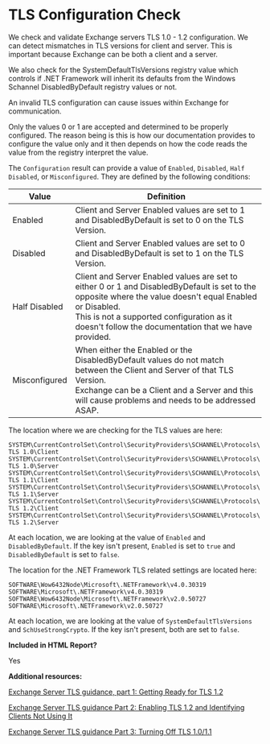 # TLS Configuration Check

We check and validate Exchange servers TLS 1.0 - 1.2 configuration. We can detect mismatches in TLS versions for client and server. This is important because Exchange can be both a client and a server.

We also check for the SystemDefaultTlsVersions registry value which controls if .NET Framework will inherit its defaults from the Windows Schannel DisabledByDefault registry values or not.

An invalid TLS configuration can cause issues within Exchange for communication.

Only the values 0 or 1 are accepted and determined to be properly configured. The reason being is this is how our documentation provides to configure the value only and it then depends on how the code reads the value from the registry interpret the value.

The `Configuration` result can provide a value of `Enabled`, `Disabled`, `Half Disabled`, or `Misconfigured`. They are defined by the following conditions:

Value | Definition
------|-----------
Enabled | Client and Server Enabled values are set to 1 and DisabledByDefault is set to 0 on the TLS Version.
Disabled | Client and Server Enabled values are set to 0 and DisabledByDefault is set to 1 on the TLS Version.
Half Disabled | Client and Server Enabled values are set to either 0 or 1 and DisabledByDefault is set to the opposite where the value doesn't equal Enabled or Disabled.<br>This is not a supported configuration as it doesn't follow the documentation that we have provided.
Misconfigured | When either the Enabled or the DisabledByDefault values do not match between the Client and Server of that TLS Version.<br>Exchange can be a Client and a Server and this will cause problems and needs to be addressed ASAP.

The location where we are checking for the TLS values are here:

`SYSTEM\CurrentControlSet\Control\SecurityProviders\SCHANNEL\Protocols\TLS 1.0\Client`
`SYSTEM\CurrentControlSet\Control\SecurityProviders\SCHANNEL\Protocols\TLS 1.0\Server`
`SYSTEM\CurrentControlSet\Control\SecurityProviders\SCHANNEL\Protocols\TLS 1.1\Client`
`SYSTEM\CurrentControlSet\Control\SecurityProviders\SCHANNEL\Protocols\TLS 1.1\Server`
`SYSTEM\CurrentControlSet\Control\SecurityProviders\SCHANNEL\Protocols\TLS 1.2\Client`
`SYSTEM\CurrentControlSet\Control\SecurityProviders\SCHANNEL\Protocols\TLS 1.2\Server`

At each location, we are looking at the value of `Enabled` and `DisabledByDefault`. If the key isn't present, `Enabled` is set to `true` and `DisabledByDefault` is set to `false`.

The location for the .NET Framework TLS related settings are located here:

`SOFTWARE\Wow6432Node\Microsoft\.NETFramework\v4.0.30319`
`SOFTWARE\Microsoft\.NETFramework\v4.0.30319`
`SOFTWARE\Wow6432Node\Microsoft\.NETFramework\v2.0.50727`
`SOFTWARE\Microsoft\.NETFramework\v2.0.50727`

At each location, we are looking at the value of `SystemDefaultTlsVersions` and `SchUseStrongCrypto`. If the key isn't present, both are set to `false`.

**Included in HTML Report?**

Yes

**Additional resources:**

[Exchange Server TLS guidance, part 1: Getting Ready for TLS 1.2](https://techcommunity.microsoft.com/t5/Exchange-Team-Blog/Exchange-Server-TLS-guidance-part-1-Getting-Ready-for-TLS-1-2/ba-p/607649)

[Exchange Server TLS guidance Part 2: Enabling TLS 1.2 and Identifying Clients Not Using It](https://techcommunity.microsoft.com/t5/Exchange-Team-Blog/Exchange-Server-TLS-guidance-Part-2-Enabling-TLS-1-2-and/ba-p/607761)

[Exchange Server TLS guidance Part 3: Turning Off TLS 1.0/1.1](https://techcommunity.microsoft.com/t5/Exchange-Team-Blog/Exchange-Server-TLS-guidance-Part-3-Turning-Off-TLS-1-0-1-1/ba-p/607898)

